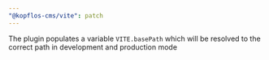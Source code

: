 ```yaml
---
"@kopflos-cms/vite": patch
---
```


The plugin populates a variable `VITE.basePath` which will be resolved to the correct path in development and production mode
